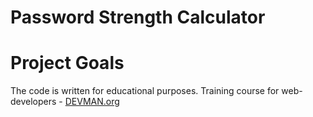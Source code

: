 # Password Strength Calculator



# Project Goals

The code is written for educational purposes. Training course for web-developers - [DEVMAN.org](https://devman.org)
